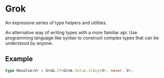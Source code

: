 # Grok

An expressive series of type helpers and utilities.

An alternative way of writing types with a more familiar api.
Use programming language like syntax to construct complex types that can be understood by anyone.

## Example

```ts
type Resolve<V> = Grok.If<Grok.Value.IsAny<V>, never, V>;
```
